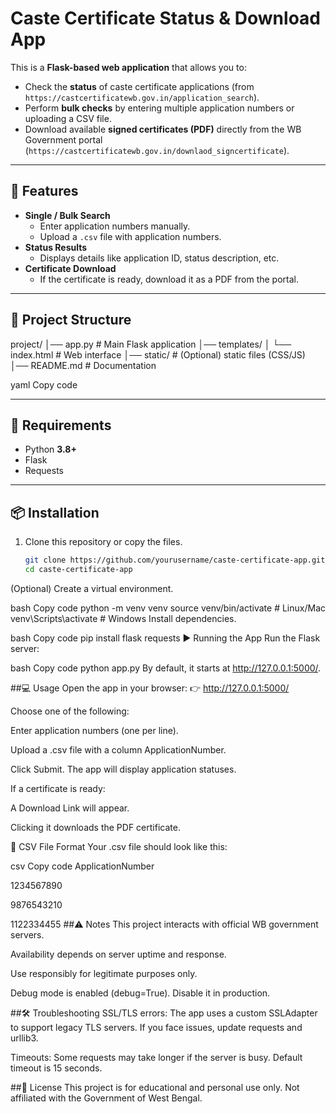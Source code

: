 # Caste Certificate Status & Download App

This is a **Flask-based web application** that allows you to:

- Check the **status** of caste certificate applications (from `https://castcertificatewb.gov.in/application_search`).
- Perform **bulk checks** by entering multiple application numbers or uploading a CSV file.
- Download available **signed certificates (PDF)** directly from the WB Government portal (`https://castcertificatewb.gov.in/downlaod_signcertificate`).

---

## 🚀 Features

- **Single / Bulk Search**
  - Enter application numbers manually.
  - Upload a `.csv` file with application numbers.
- **Status Results**
  - Displays details like application ID, status description, etc.
- **Certificate Download**
  - If the certificate is ready, download it as a PDF from the portal.

---

## 📂 Project Structure

project/
│── app.py # Main Flask application
│── templates/
│ └── index.html # Web interface
│── static/ # (Optional) static files (CSS/JS)
│── README.md # Documentation

yaml
Copy code

---

## 🔧 Requirements

- Python **3.8+**
- Flask
- Requests

---

## 📦 Installation

1. Clone this repository or copy the files.

   ```bash
   git clone https://github.com/yourusername/caste-certificate-app.git
   cd caste-certificate-app
(Optional) Create a virtual environment.

bash
Copy code
python -m venv venv
source venv/bin/activate    # Linux/Mac
venv\Scripts\activate       # Windows
Install dependencies.

bash
Copy code
pip install flask requests
▶️ Running the App
Run the Flask server:

bash
Copy code
python app.py
By default, it starts at http://127.0.0.1:5000/.

##💻 Usage
Open the app in your browser:
👉 http://127.0.0.1:5000/

Choose one of the following:

Enter application numbers (one per line).

Upload a .csv file with a column ApplicationNumber.

Click Submit.
The app will display application statuses.

If a certificate is ready:

A Download Link will appear.

Clicking it downloads the PDF certificate.

📑 CSV File Format
Your .csv file should look like this:

csv
Copy code
ApplicationNumber

1234567890

9876543210

1122334455
##⚠️ Notes
This project interacts with official WB government servers.

Availability depends on server uptime and response.

Use responsibly for legitimate purposes only.

Debug mode is enabled (debug=True). Disable it in production.

##🛠️ Troubleshooting
SSL/TLS errors:
The app uses a custom SSLAdapter to support legacy TLS servers. If you face issues, update requests and urllib3.

Timeouts:
Some requests may take longer if the server is busy. Default timeout is 15 seconds.

##📜 License
This project is for educational and personal use only.
Not affiliated with the Government of West Bengal.

